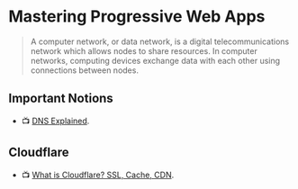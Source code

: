 # Mastering Progressive Web Apps

> A computer network, or data network, is a digital telecommunications network which allows nodes to share resources. In computer networks, computing devices exchange data with each other using connections between nodes.

## Important Notions

- 📺 [DNS Explained](https://www.youtube.com/watch?v=72snZctFFtA).

## Cloudflare

- 📺 [What is Cloudflare? SSL, Cache, CDN](https://www.youtube.com/watch?v=QdavwNKOtIE).
